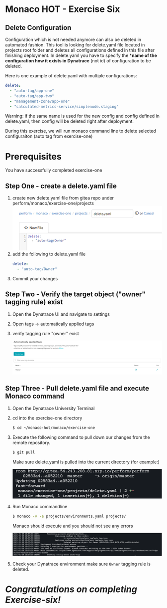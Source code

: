 # Monaco HOT - Exercise Six

## Delete Configuration
Configuration which is not needed anymore can also be deleted in automated fashion. This tool is looking for delete.yaml file located in projects root folder and deletes all configurations defined in this file after finishing deployment. In delete.yaml you have to specify the ***name of the configuration how it exists in Dynatrace** (not id) of configuration to be deleted.

Here is one example of delete.yaml with multiple configurations:
```yaml
delete:
  - "auto-tag/app-one"
  - "auto-tag/app-two"
  - "management-zone/app-one"    
  - "calculated-metrics-service/simplenode.staging" 
```
Warning: if the same name is used for the new config and config defined in delete.yaml, then config will be deleted right after deployment.

During this exercise, we will run monaco command line to delete selected configuraiton (auto tag from exercise-one)

# Prerequisites

You have successfully completed exercise-one


## Step One - create a delete.yaml file


1. create new delete.yaml file from gitea repo under perform/monaco/exercise-one/projects
    ![Owner delete yaml](Resources/delete_yaml.png)
2. add the following to delete.yaml file
    ```yaml
    delete:
      - "auto-tag/Owner"
    ```
3. Commit your changes

## Step Two - Verify the target object ("owner" tagging rule) exist
1. Open the Dynatrace UI and navigate to settings
2. Open tags -> automatically applied tags
3. verify tagging rule "owner" exist

    ![Owner Tag](Resources/Ownertagui.png)

## Step Three - Pull delete.yaml file and execute Monaco command

1. Open the Dynatrace University Terminal
2. cd into the exercise-one directory
    ```bash
    $ cd ~/monaco-hot/monaco/exercise-one
    ```
3. Execute the following command to pull down our changes from the remote repository.
    ```bash
    $ git pull
    ```
    Make sure delete.yaml is pulled into the current directory (for example:)

    ![Owner git pull yaml](Resources/git_pull.png)

4. Run Monaco commandline

    ```bash
    $ monaco -v -e projects/environments.yaml projects/
    ```
    Monaco should execute and you should not see any errors

    ![Owner git pull yaml](Resources/delete_console.png)

5. Check your Dynatrace environment make sure `Owner` tagging rule is deleted.



# ***Congratulations on completing Exercise-six!***




